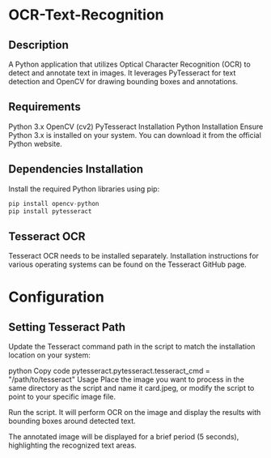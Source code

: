 # OCR-Text-Recognition

## Description
A Python application that utilizes Optical Character Recognition (OCR) to detect and annotate text in images. It leverages PyTesseract for text detection and OpenCV for drawing bounding boxes and annotations.

## Requirements
Python 3.x
OpenCV (cv2)
PyTesseract
Installation
Python Installation
Ensure Python 3.x is installed on your system. You can download it from the official Python website.

## Dependencies Installation
Install the required Python libraries using pip:

```python
pip install opencv-python
pip install pytesseract
``` 

## Tesseract OCR
Tesseract OCR needs to be installed separately. Installation instructions for various operating systems can be found on the Tesseract GitHub page.

# Configuration
## Setting Tesseract Path
Update the Tesseract command path in the script to match the installation location on your system:

python
Copy code
pytesseract.pytesseract.tesseract_cmd = "/path/to/tesseract"
Usage
Place the image you want to process in the same directory as the script and name it card.jpeg, or modify the script to point to your specific image file.

Run the script. It will perform OCR on the image and display the results with bounding boxes around detected text.

The annotated image will be displayed for a brief period (5 seconds), highlighting the recognized text areas.




